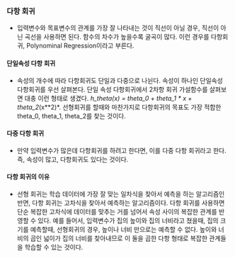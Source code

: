### 다항 회귀
- 입력변수와 목표변수의 관계를 가장 잘 나타내는 것이 직선이 아닐 경우, 직선이 아닌 곡선을 사용하면 된다. 함수의 차수가 높을수록 굴곡이 많다. 이런 경우를 다항회귀, Polynominal Regression이라고 부른다.

#### 단일속성 다항 회귀
- 속성의 개수에 따라 다항회귀도 단일과 다중으로 나뉜다. 속성이 하나인 단일속성 다항회귀를 우선 살펴본다. 단일 속성 다항회귀에서 2차항 회귀 가설함수를 살펴보면 대충 이런 형태로 생겼다. *h_theta(x) = theta_0 + theta_1 * x + theta_2*(x**2)*. 선형회귀를 할때와 마찬가지로 다항회귀의 목표도 가장 적합한 theta_0, theta_1, theta_2를 찾는 것이다. 

#### 다중 다항 회귀
- 만약 입력변수가 많은데 다항회귀를 하려고 한다면, 이를 다중 다항 회귀라고 한다. 즉, 속성이 많고, 다항회귀도 있다는 것이다.

#### 다항 회귀의 이유
- 선형 회귀는 학습 데이터에 가장 잘 맞는 일차식을 찾아서 예측을 하는 알고리즘인 반면, 다항 회귀는 고차식을 찾아서 예측하는 알고리즘이다. 다항 회귀를 사용하면 단순 복잡한 고차식에 데이터를 맞추는 거를 넘어서 속성 사이의 복잡한 관계를 반영할 수 있다. 예를 들어서, 입력변수가 집의 높이와 집의 너비라고 쳤을때, 집의 크기를 예측할때, 선형회귀의 경우, 높이나 너비 만으로는 예측할 수 없다. 높이와 너비의 곱인 넓이가 집의 너비를 찾아내므로 이 둘을 곱한 다항 형태로 복잡한 관계들을 학습할 수 있는 것이다.